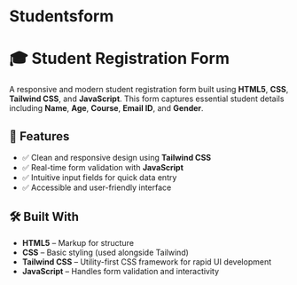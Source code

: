 # Studentsform

# 🎓 Student Registration Form

A responsive and modern student registration form built using **HTML5**, **CSS**, **Tailwind CSS**, and **JavaScript**. This form captures essential student details including **Name**, **Age**, **Course**, **Email ID**, and **Gender**.

## 🚀 Features

- ✅ Clean and responsive design using **Tailwind CSS**
- ✅ Real-time form validation with **JavaScript**
- ✅ Intuitive input fields for quick data entry
- ✅ Accessible and user-friendly interface

## 🛠️ Built With

- **HTML5** – Markup for structure
- **CSS** – Basic styling (used alongside Tailwind)
- **Tailwind CSS** – Utility-first CSS framework for rapid UI development
- **JavaScript** – Handles form validation and interactivity






